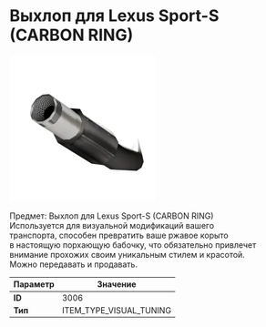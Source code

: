 # Выхлоп для Lexus Sport-S (CARBON RING)

![Item Image](../img/3006.webp?raw=true)

Предмет: Выхлоп для Lexus Sport-S (CARBON RING)<br>Используется для визуальной модификаций вашего<br>транспорта, способен превратить ваше ржавое корыто<br>в настоящую порхающую бабочку, что обязательно привлечет<br>внимание прохожих своим уникальным стилем и красотой.<br>Можно передавать и продавать.


| Параметр | Значение |
|----------|----------|
| **ID** | 3006 |
| **Тип** | ITEM_TYPE_VISUAL_TUNING |

